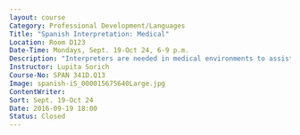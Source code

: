```yaml
---
layout: course
Category: Professional Development/Languages
Title: "Spanish Interpretation: Medical"
Location: Room D123
Date-Time: Mondays, Sept. 19-Oct 24, 6-9 p.m.
Description: "Interpreters are needed in medical environments to assist clients unable to communicate in English. Language barriers can prevent some clients from accessing services which might leave them at risk for receiving inappropriate medical care. This Healthcare Interpreters Training course will provide a strong foundation. The course includes practice through role playing for a real world experience. Topics include: The Role of the Interpreter, Interpreter Protocol, Code of Ethics, Standards of Practice, Medical Terminology, Body Systems and their functions, Cultural Competency, Title VI and the Health Insurance Portability and Accountability Act (HIPAA). <b>Class notes:</b> Participants must be fluent in both English and Spanish before enrollment. You must attend all classes and pass the final oral and written exams to earn a certificate of successful completion. <b>Materials fee is $10.</b>"
Instructor: Lupita Sorich
Course-No: SPAN 341D.Q13
Image: spanish-iS_000015675640Large.jpg
ContentWriter:
Sort: Sept. 19-Oct 24
Date: 2016-09-19 18:00
Status: Closed
---
```


